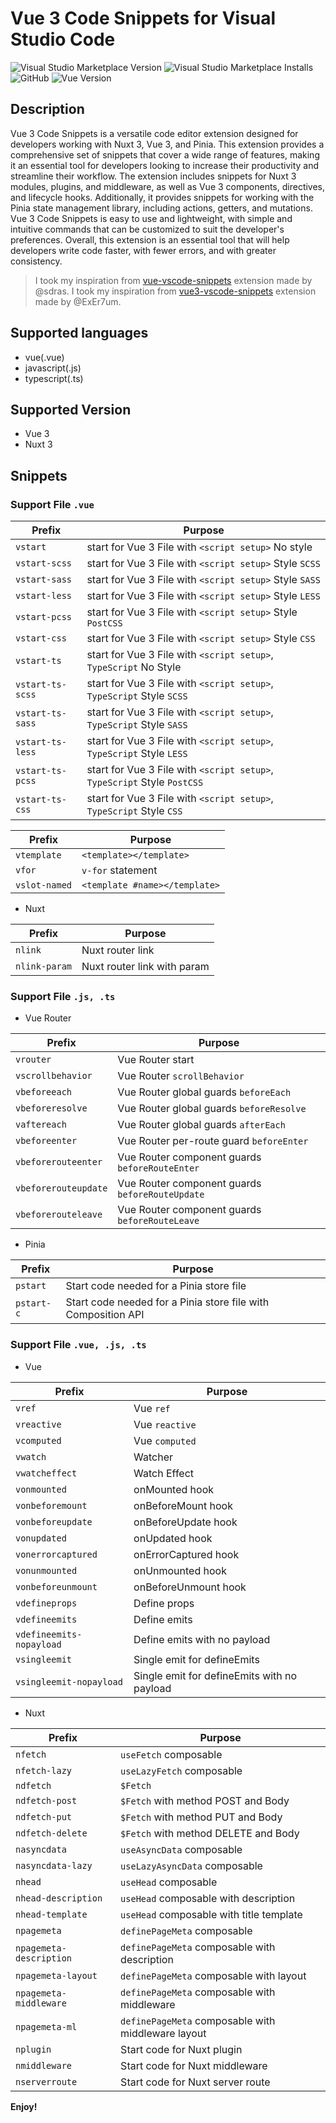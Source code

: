 # Vue 3 Code Snippets for Visual Studio Code

![Visual Studio Marketplace Version](https://img.shields.io/visual-studio-marketplace/v/RendiOkriza.vue-3-code-snippets?color=blue)
![Visual Studio Marketplace Installs](https://img.shields.io/visual-studio-marketplace/i/RendiOkriza.vue-3-code-snippets?color=success)
![GitHub](https://img.shields.io/github/license/okriiza/Vue-3-Code-Snippets)
![Vue Version](https://img.shields.io/badge/vue-3-%234FC08D?logo=vuedotjs)

## Description

Vue 3 Code Snippets is a versatile code editor extension designed for developers working with Nuxt 3, Vue 3, and Pinia. This extension provides a comprehensive set of snippets that cover a wide range of features, making it an essential tool for developers looking to increase their productivity and streamline their workflow. The extension includes snippets for Nuxt 3 modules, plugins, and middleware, as well as Vue 3 components, directives, and lifecycle hooks. Additionally, it provides snippets for working with the Pinia state management library, including actions, getters, and mutations. Vue 3 Code Snippets is easy to use and lightweight, with simple and intuitive commands that can be customized to suit the developer's preferences. Overall, this extension is an essential tool that will help developers write code faster, with fewer errors, and with greater consistency.

> I took my inspiration from [vue-vscode-snippets](https://github.com/sdras/vue-vscode-snippets) extension made by @sdras.
> I took my inspiration from [vue3-vscode-snippets](https://github.com/ExEr7um/vue3-vscode-snippets) extension made by @ExEr7um.

## Supported languages

- vue(.vue)
- javascript(.js)
- typescript(.ts)

## Supported Version

- Vue 3
- Nuxt 3

## Snippets

### Support File `.vue`

| Prefix           | Purpose                                                                  |
| ---------------- | ------------------------------------------------------------------------ |
| `vstart`         | start for Vue 3 File with `<script setup>` No style                      |
| `vstart-scss`    | start for Vue 3 File with `<script setup>` Style `SCSS`                  |
| `vstart-sass`    | start for Vue 3 File with `<script setup>` Style `SASS`                  |
| `vstart-less`    | start for Vue 3 File with `<script setup>` Style `LESS`                  |
| `vstart-pcss`    | start for Vue 3 File with `<script setup>` Style `PostCSS`               |
| `vstart-css`     | start for Vue 3 File with `<script setup>` Style `CSS`                   |
| `vstart-ts`      | start for Vue 3 File with `<script setup>`, `TypeScript` No Style        |
| `vstart-ts-scss` | start for Vue 3 File with `<script setup>`, `TypeScript` Style `SCSS`    |
| `vstart-ts-sass` | start for Vue 3 File with `<script setup>`, `TypeScript` Style `SASS`    |
| `vstart-ts-less` | start for Vue 3 File with `<script setup>`, `TypeScript` Style `LESS`    |
| `vstart-ts-pcss` | start for Vue 3 File with `<script setup>`, `TypeScript` Style `PostCSS` |
| `vstart-ts-css`  | start for Vue 3 File with `<script setup>`, `TypeScript` Style `CSS`     |

| Prefix        | Purpose                       |
| ------------- | ----------------------------- |
| `vtemplate`   | `<template></template>`       |
| `vfor`        | `v-for` statement             |
| `vslot-named` | `<template #name></template>` |

- Nuxt

| Prefix        | Purpose                     |
| ------------- | --------------------------- |
| `nlink`       | Nuxt router link            |
| `nlink-param` | Nuxt router link with param |

### Support File `.js, .ts`

- Vue Router

| Prefix               | Purpose                                         |
| -------------------- | ----------------------------------------------- |
| `vrouter`            | Vue Router start                                |
| `vscrollbehavior`    | Vue Router `scrollBehavior`                     |
| `vbeforeeach`        | Vue Router global guards `beforeEach`           |
| `vbeforeresolve`     | Vue Router global guards `beforeResolve`        |
| `vaftereach`         | Vue Router global guards `afterEach`            |
| `vbeforeenter`       | Vue Router per-route guard `beforeEnter`        |
| `vbeforerouteenter`  | Vue Router component guards `beforeRouteEnter`  |
| `vbeforerouteupdate` | Vue Router component guards `beforeRouteUpdate` |
| `vbeforerouteleave`  | Vue Router component guards `beforeRouteLeave`  |

- Pinia

| Prefix     | Purpose                                                       |
| ---------- | ------------------------------------------------------------- |
| `pstart`   | Start code needed for a Pinia store file                      |
| `pstart-c` | Start code needed for a Pinia store file with Composition API |

### Support File `.vue, .js, .ts`

- Vue

| Prefix                   | Purpose                                     |
| ------------------------ | ------------------------------------------- |
| `vref`                   | Vue `ref`                                   |
| `vreactive`              | Vue `reactive`                              |
| `vcomputed`              | Vue `computed`                              |
| `vwatch`                 | Watcher                                     |
| `vwatcheffect`           | Watch Effect                                |
| `vonmounted`             | onMounted hook                              |
| `vonbeforemount`         | onBeforeMount hook                          |
| `vonbeforeupdate`        | onBeforeUpdate hook                         |
| `vonupdated`             | onUpdated hook                              |
| `vonerrorcaptured`       | onErrorCaptured hook                        |
| `vonunmounted`           | onUnmounted hook                            |
| `vonbeforeunmount`       | onBeforeUnmount hook                        |
| `vdefineprops`           | Define props                                |
| `vdefineemits`           | Define emits                                |
| `vdefineemits-nopayload` | Define emits with no payload                |
| `vsingleemit`            | Single emit for defineEmits                 |
| `vsingleemit-nopayload`  | Single emit for defineEmits with no payload |

- Nuxt

| Prefix                  | Purpose                                            |
| ----------------------- | -------------------------------------------------- |
| `nfetch`                | `useFetch` composable                              |
| `nfetch-lazy`           | `useLazyFetch` composable                          |
| `ndfetch    `           | `$Fetch`                                           |
| `ndfetch-post`          | `$Fetch` with method POST and Body                 |
| `ndfetch-put`           | `$Fetch` with method PUT and Body                  |
| `ndfetch-delete`        | `$Fetch` with method DELETE and Body               |
| `nasyncdata`            | `useAsyncData` composable                          |
| `nasyncdata-lazy`       | `useLazyAsyncData` composable                      |
| `nhead`                 | `useHead` composable                               |
| `nhead-description`     | `useHead` composable with description              |
| `nhead-template`        | `useHead` composable with title template           |
| `npagemeta`             | `definePageMeta` composable                        |
| `npagemeta-description` | `definePageMeta` composable with description       |
| `npagemeta-layout`      | `definePageMeta` composable with layout            |
| `npagemeta-middleware`  | `definePageMeta` composable with middleware        |
| `npagemeta-ml`          | `definePageMeta` composable with middleware layout |
| `nplugin`               | Start code for Nuxt plugin                         |
| `nmiddleware`           | Start code for Nuxt middleware                     |
| `nserverroute`          | Start code for Nuxt server route                   |

**Enjoy!**

